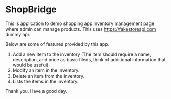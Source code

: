 # ShopBridge

This is application to demo shopping app inventory management page where admin can manage products. This uses https://fakestoreapi.com dummy api.

Below are some of features provided by this app.

1. Add a new item to the inventory (The item should require a name, description, and price as basic fileds,
think of additional information that would be useful)
2. Modify an item in the inventory.
3. Delete an item from the inventory.
4. Lists the items in the inventory.


Thank you. Have a good day.